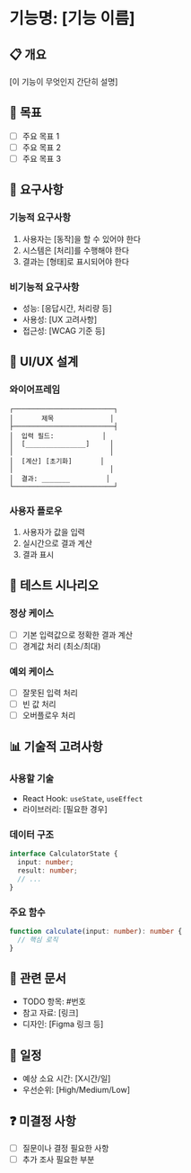 # 기능명: [기능 이름]

## 📋 개요
[이 기능이 무엇인지 간단히 설명]

## 🎯 목표
- [ ] 주요 목표 1
- [ ] 주요 목표 2
- [ ] 주요 목표 3

## 📝 요구사항

### 기능적 요구사항
1. 사용자는 [동작]을 할 수 있어야 한다
2. 시스템은 [처리]를 수행해야 한다
3. 결과는 [형태]로 표시되어야 한다

### 비기능적 요구사항
- 성능: [응답시간, 처리량 등]
- 사용성: [UX 고려사항]
- 접근성: [WCAG 기준 등]

## 🎨 UI/UX 설계

### 와이어프레임
```
┌─────────────────────────┐
│       제목              │
├─────────────────────────┤
│  입력 필드:            │
│  [_______________]     │
│                        │
│  [계산] [초기화]       │
│                        │
│  결과: _______         │
└─────────────────────────┘
```

### 사용자 플로우
1. 사용자가 값을 입력
2. 실시간으로 결과 계산
3. 결과 표시

## 🧪 테스트 시나리오

### 정상 케이스
- [ ] 기본 입력값으로 정확한 결과 계산
- [ ] 경계값 처리 (최소/최대)

### 예외 케이스
- [ ] 잘못된 입력 처리
- [ ] 빈 값 처리
- [ ] 오버플로우 처리

## 📊 기술적 고려사항

### 사용할 기술
- React Hook: `useState`, `useEffect`
- 라이브러리: [필요한 경우]

### 데이터 구조
```typescript
interface CalculatorState {
  input: number;
  result: number;
  // ...
}
```

### 주요 함수
```typescript
function calculate(input: number): number {
  // 핵심 로직
}
```

## 🔗 관련 문서
- TODO 항목: #번호
- 참고 자료: [링크]
- 디자인: [Figma 링크 등]

## 📅 일정
- 예상 소요 시간: [X시간/일]
- 우선순위: [High/Medium/Low]

## ❓ 미결정 사항
- [ ] 질문이나 결정 필요한 사항
- [ ] 추가 조사 필요한 부분